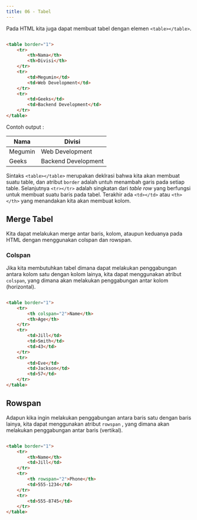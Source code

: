 ```yaml
---
title: 06 - Tabel
---
```


Pada HTML kita juga dapat membuat tabel dengan elemen `<table></table>`.

```html

<table border="1">
    <tr>
        <th>Nama</th>
        <th>Divisi</th>
    </tr>
    <tr>
        <td>Megumin</td>
        <td>Web Development</td>
    </tr>
    <tr>
        <td>Geeks</td>
        <td>Backend Development</td>
    </tr>
</table>
```

Contoh output :

| Nama        | Divisi                  |
| ----------- | -----------             |
| Megumin     | Web Development         |
| Geeks       | Backend Development     |

Sintaks `<table></table>` merupakan deklrasi bahwa kita akan membuat suatu table, dan atribut `border` adalah untuh
menambah garis pada setiap table. Selanjutnya `<tr></tr>` adalah singkatan dari _table row_ yang berfungsi untuk membuat
suatu baris pada tabel. Terakhir ada `<td></td>` atau `<th></th>` yang menandakan kita akan membuat kolom.

## Merge Tabel

Kita dapat melakukan merge antar baris, kolom, ataupun keduanya pada HTML dengan menggunakan colspan dan rowspan.

### Colspan

Jika kita membutuhkan tabel dimana dapat melakukan penggabungan antara kolom satu dengan kolom lainya, kita dapat
menggunakan atribut `colspan`, yang dimana akan melakukan penggabungan antar kolom (horizontal).

```html

<table border="1">
    <tr>
        <th colspan="2">Name</th>
        <th>Age</th>
    </tr>
    <tr>
        <td>Jill</td>
        <td>Smith</td>
        <td>43</td>
    </tr>
    <tr>
        <td>Eve</td>
        <td>Jackson</td>
        <td>57</td>
    </tr>
</table>
```

## Rowspan

Adapun kika ingin melakukan penggabungan antara baris satu dengan baris lainya, kita dapat menggunakan atribut `rowspan`
, yang dimana akan melakukan penggabungan antar baris (vertikal).

```html

<table border="1">
    <tr>
        <th>Name</th>
        <td>Jill</td>
    </tr>
    <tr>
        <th rowspan="2">Phone</th>
        <td>555-1234</td>
    </tr>
    <tr>
        <td>555-8745</td>
    </tr>
</table>
```